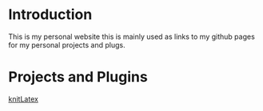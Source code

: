 # Introduction

This is my personal website this is mainly used as links to my github pages for
my personal projects and plugs.

# Projects and Plugins

[knitLatex](https://coachshea.github.io/knitLatex/)
